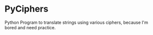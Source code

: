 # PyCiphers
Python Program to translate strings using various ciphers, because I'm bored and need practice.

